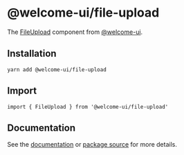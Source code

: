 # @welcome-ui/file-upload

The [FileUpload](http://welcome-ui.com/fields/file-upload) component from [@welcome-ui](http://welcome-ui.com).

## Installation

    yarn add @welcome-ui/file-upload

## Import

    import { FileUpload } from '@welcome-ui/file-upload'

## Documentation

See the [documentation](http://welcome-ui.com/fields/file-upload) or [package source](https://github.com/WTTJ/welcome-ui/tree/master/packages/FileUpload) for more details.
